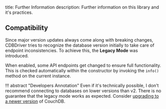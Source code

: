title: Further Information
description: Further information on this library and it's practices.

## Compatibility
Since major version updates always come along with breaking changes, CDBDriver tries
to recognize the database version initially to take care of endpoint inconsistencies.
To achieve this, the **Legacy Mode** was introduced.

When enabled, some API endpoints get changed to ensure full functionality.
This is checked automatically within the constructor by invoking the `info()` method on the current instance.

!!! abstract "Developers Annotation"
    Even if it's technically possible, I don't recommend connecting to databases on lower versions than v2.
    There is no guarantee that the legacy mode works as expected. Consider [upgrading to a newer version](http://docs.couchdb.org/en/latest/install/upgrading.html) of CouchDB.
